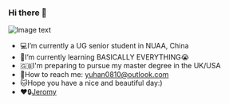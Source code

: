 ### Hi there 👋

![Image text](https://raw.githubusercontent.com/saadeghi/saadeghi/master/dino.gif)

- 💻I’m currently a UG senior student in NUAA, China
- 🌃I’m currently learning BASICALLY EVERYTHING😭
- 🇬🇧I'm preparing to pursue my master degree in the UK/USA
- 💬How to reach me: yuhan0810@outlook.com 
- 🐱Hope you have a nice and beautiful day:)   
- ❤️🔒[Jeromy](https://github.com/zjdx1998)


